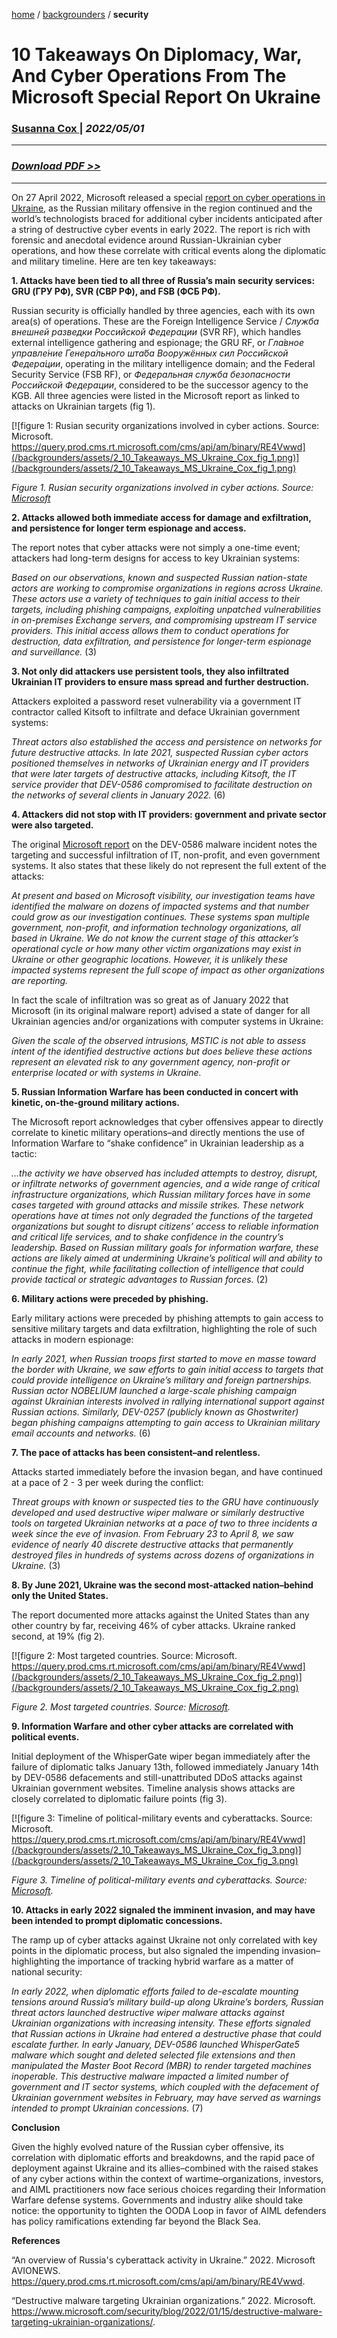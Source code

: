 [home](https://cx7.dev/) / [backgrounders](https://cx7.dev/backgrounders/home.html) / **security**

# 10 Takeaways On Diplomacy, War, And Cyber Operations From The Microsoft Special Report On Ukraine

### <a href="https://cx7.dev/contact.html" target="_blank" rel="noopener noreferrer">Susanna Cox </a> | *2022/05/01*

-----

### *<a href="https://cx7.dev/backgrounders/2_10_Takeaways_MS_Ukraine_Cox.pdf" target="_blank" rel="noopener noreferrer">Download PDF >> </a>*

-----

On 27 April 2022, Microsoft released a special [report on cyber operations in Ukraine](https://query.prod.cms.rt.microsoft.com/cms/api/am/binary/RE4Vwwd), as the Russian military offensive in the region continued and the world’s technologists braced for additional cyber incidents anticipated after a string of destructive cyber events in early 2022. The report is rich with forensic and anecdotal evidence around Russian-Ukrainian cyber operations, and how these correlate with critical events along the diplomatic and military timeline. Here are ten key takeaways:


**1. Attacks have been tied to all three of Russia’s main security services: GRU (ГРУ РФ), SVR (СВР РФ), and FSB (ФСБ РФ).**


Russian security is officially handled by three agencies, each with its own area(s) of operations.  These are the Foreign Intelligence Service / *Служба внешней разведки Российской Федерации* (SVR RF), which handles external intelligence gathering and espionage; the GRU RF, or *Гла́вное управле́ние Генера́льного шта́ба Вооружённых сил Росси́йской Федера́ции*, operating in the military intelligence domain; and the Federal Security Service (FSB RF), or *Федеральная служба безопасности Российской Федерации*, considered to be the successor agency to the KGB. All three agencies were listed in the Microsoft report as linked to attacks on Ukrainian targets (fig 1).


[![figure 1: Rusian security organizations involved in cyber actions. Source: Microsoft. https://query.prod.cms.rt.microsoft.com/cms/api/am/binary/RE4Vwwd](/backgrounders/assets/2_10_Takeaways_MS_Ukraine_Cox_fig_1.png)](/backgrounders/assets/2_10_Takeaways_MS_Ukraine_Cox_fig_1.png)


*Figure 1. Rusian security organizations involved in cyber actions. Source: 
<a href="https://query.prod.cms.rt.microsoft.com/cms/api/am/binary/RE4Vwwd" target="_blank" rel="noopener noreferrer">Microsoft</a>*


**2. Attacks allowed both immediate access for damage and exfiltration, and persistence for longer term espionage and access.**


The report notes that cyber attacks were not simply a one-time event; attackers had long-term designs for access to key Ukrainian systems:


*Based on our observations, known and suspected Russian nation-state actors are working to compromise organizations in regions across Ukraine. These actors use a variety of techniques to gain initial access to their targets, including phishing campaigns, exploiting unpatched vulnerabilities in on-premises Exchange servers, and compromising upstream IT service providers. This initial access allows them to conduct operations for destruction, data exfiltration, and persistence for longer-term espionage and surveillance.* (3)


**3. Not only did attackers use persistent tools, they also infiltrated Ukrainian IT providers to ensure mass spread and further destruction.**


Attackers exploited a password reset vulnerability via a government IT contractor called Kitsoft to infiltrate and deface Ukrainian government systems:


*Threat actors also established the access and persistence on networks for future destructive attacks. In late 2021, suspected Russian cyber actors positioned themselves in networks of Ukrainian energy and IT providers that were later targets of destructive attacks, including Kitsoft, the IT service provider that DEV-0586 compromised to facilitate destruction on the networks of several clients in January 2022.* (6)


**4. Attackers did not stop with IT providers: government and private sector were also targeted.**


The original [Microsoft report](https://www.microsoft.com/security/blog/2022/01/15/destructive-malware-targeting-ukrainian-organizations/) on the DEV-0586 malware incident notes the targeting and successful infiltration of IT, non-profit, and even government systems. It also states that these likely do not represent the full extent of the attacks:
 

*At present and based on Microsoft visibility, our investigation teams have identified the malware on dozens of impacted systems and that number could grow as our investigation continues. These systems span multiple government, non-profit, and information technology organizations, all based in Ukraine. We do not know the current stage of this attacker’s operational cycle or how many other victim organizations may exist in Ukraine or other geographic locations. However, it is unlikely these impacted systems represent the full scope of impact as other organizations are reporting.*
 

In fact the scale of infiltration was so great as of January 2022 that Microsoft (in its original malware report) advised a state of danger for all Ukrainian agencies and/or organizations with computer systems in Ukraine: 
 

*Given the scale of the observed intrusions, MSTIC is not able to assess intent of the identified destructive actions but does believe these actions represent an elevated risk to any government agency, non-profit or enterprise located or with systems in Ukraine.*
 

**5. Russian Information Warfare has been conducted in concert with kinetic, on-the-ground military actions.**


The Microsoft report acknowledges that cyber offensives appear to directly correlate to kinetic military operations–and directly mentions the use of Information Warfare to “shake confidence” in Ukrainian leadership as a tactic:


*…the activity we have observed has included attempts to destroy, disrupt, or infiltrate networks of government agencies, and a wide range of critical infrastructure organizations, which Russian military forces have in some cases targeted with ground attacks and missile strikes. These network operations have at times not only degraded the functions of the targeted organizations but sought to disrupt citizens’ access to reliable information and critical life services, and to shake confidence in the country’s leadership. Based on Russian military goals for information warfare, these actions are likely aimed at undermining Ukraine’s political will and ability to continue the fight, while facilitating collection of intelligence that could provide tactical or strategic advantages to Russian forces.* (2) 


**6. Military actions were preceded by phishing.**


Early military actions were preceded by phishing attempts to gain access to sensitive military targets and data exfiltration, highlighting the role of such attacks in modern espionage:


*In early 2021, when Russian troops first started to move en masse toward the border with Ukraine, we saw efforts to gain initial access to targets that could provide intelligence on Ukraine’s military and foreign partnerships. Russian actor NOBELIUM launched a large-scale phishing campaign against Ukrainian interests involved in rallying international support against Russian actions. Similarly, DEV-0257 (publicly known as Ghostwriter) began phishing campaigns attempting to gain access to Ukrainian military email accounts and networks.* (6)


**7. The pace of attacks has been consistent–and relentless.**


Attacks started immediately before the invasion began, and have continued at a pace of 2 - 3 per week during the conflict:


*Threat groups with known or suspected ties to the GRU have continuously developed and used destructive wiper malware or similarly destructive tools on targeted Ukrainian networks at a pace of two to three incidents a week since the eve of invasion. From February 23 to April 8, we saw evidence of nearly 40 discrete destructive attacks that permanently destroyed files in hundreds of systems across dozens of organizations in Ukraine.* (3)


**8. By June 2021, Ukraine was the second most-attacked nation–behind only the United States.**


The report documented more attacks against the United States than any other country by far, receiving 46% of cyber attacks. Ukraine ranked second, at 19% (fig 2).


[![figure 2: Most targeted countries. Source: Microsoft. https://query.prod.cms.rt.microsoft.com/cms/api/am/binary/RE4Vwwd](/backgrounders/assets/2_10_Takeaways_MS_Ukraine_Cox_fig_2.png)](/backgrounders/assets/2_10_Takeaways_MS_Ukraine_Cox_fig_2.png)


*Figure 2. Most targeted countries. Source: [Microsoft](https://query.prod.cms.rt.microsoft.com/cms/api/am/binary/RE4Vwwd).*

**9. Information Warfare and other cyber attacks are correlated with political events.**


Initial deployment of the WhisperGate wiper began immediately after the failure of diplomatic talks January 13th, followed immediately January 14th by DEV-0586 defacements and still-unattributed DDoS attacks against Ukrainian government websites. Timeline analysis shows attacks are closely correlated to diplomatic failure points (fig 3).


[![figure 3: Timeline of political-military events and cyberattacks. Source: Microsoft. https://query.prod.cms.rt.microsoft.com/cms/api/am/binary/RE4Vwwd](/backgrounders/assets/2_10_Takeaways_MS_Ukraine_Cox_fig_3.png)](/backgrounders/assets/2_10_Takeaways_MS_Ukraine_Cox_fig_3.png)


*Figure 3. Timeline of political-military events and cyberattacks. Source: [Microsoft](https://query.prod.cms.rt.microsoft.com/cms/api/am/binary/RE4Vwwd).*


**10. Attacks in early 2022 signaled the imminent invasion, and may have been intended to prompt diplomatic concessions.**


The ramp up of cyber attacks against Ukraine not only correlated with key points in the diplomatic process, but also signaled the impending invasion–highlighting the importance of tracking hybrid warfare as a matter of national security:


*In early 2022, when diplomatic efforts failed to de-escalate mounting tensions around Russia’s military build-up along Ukraine’s borders, Russian threat actors launched destructive wiper malware attacks against Ukrainian organizations with increasing intensity. These efforts signaled that Russian actions in Ukraine had entered a destructive phase that could escalate further. In early January, DEV-0586 launched WhisperGate5 malware which sought and deleted selected file extensions and then manipulated the Master Boot Record (MBR) to render targeted machines inoperable. This destructive malware impacted a limited number of government and IT sector systems, which coupled with the defacement of Ukrainian government websites in February, may have served as warnings intended to prompt Ukrainian concessions.* (7)


**Conclusion**


Given the highly evolved nature of the Russian cyber offensive, its correlation with diplomatic efforts and breakdowns, and the rapid pace of deployment against Ukraine and its allies–combined with the raised stakes of any cyber actions within the context of wartime–organizations, investors, and AIML practitioners now face serious choices regarding their Information Warfare defense systems. Governments and industry alike should take notice: the opportunity to tighten the OODA Loop in favor of AIML defenders has policy ramifications extending far beyond the Black Sea.


**References**


“An overview of Russia's cyberattack activity in Ukraine.” 2022. Microsoft AVIONEWS. https://query.prod.cms.rt.microsoft.com/cms/api/am/binary/RE4Vwwd.


“Destructive malware targeting Ukrainian organizations.” 2022. Microsoft. https://www.microsoft.com/security/blog/2022/01/15/destructive-malware-targeting-ukrainian-organizations/.


